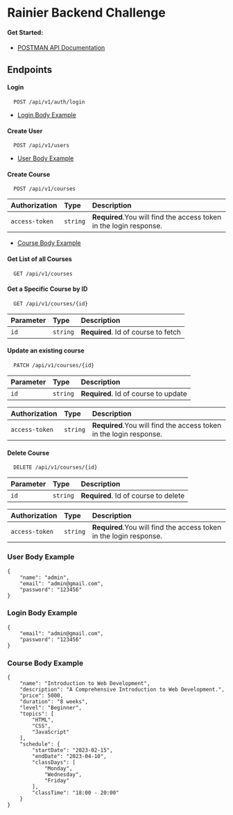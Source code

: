 # Rainier Backend Challenge

#### Get Started:

- [POSTMAN API Documentation](s://documenter.getpostman.com/view/21489763/2s9YkobfY3)

## Endpoints

#### Login

```
  POST /api/v1/auth/login
```

- [Login Body Example](#login-body-example)

#### Create User

```
  POST /api/v1/users
```

- [User Body Example](#user-body-example)

#### Create Course

```
  POST /api/v1/courses
```

| Authorization  | Type     | Description                                                        |
| :------------- | :------- | :----------------------------------------------------------------- |
| `access-token` | `string` | **Required**.You will find the access token in the login response. |

- [Course Body Example](#course-body-example)

#### Get List of all Courses

```
  GET /api/v1/courses
```

#### Get a Specific Course by ID

```
  GET /api/v1/courses/{id}
```

| Parameter | Type     | Description                         |
| :-------- | :------- | :---------------------------------- |
| `id`      | `string` | **Required**. Id of course to fetch |

#### Update an existing course

```
  PATCH /api/v1/courses/{id}
```

| Parameter | Type     | Description                          |
| :-------- | :------- | :----------------------------------- |
| `id`      | `string` | **Required**. Id of course to update |

| Authorization  | Type     | Description                                                        |
| :------------- | :------- | :----------------------------------------------------------------- |
| `access-token` | `string` | **Required**.You will find the access token in the login response. |

#### Delete Course

```
  DELETE /api/v1/courses/{id}
```

| Parameter | Type     | Description                          |
| :-------- | :------- | :----------------------------------- |
| `id`      | `string` | **Required**. Id of course to delete |

| Authorization  | Type     | Description                                                        |
| :------------- | :------- | :----------------------------------------------------------------- |
| `access-token` | `string` | **Required**.You will find the access token in the login response. |

### User Body Example

```
{
    "name": "admin",
    "email": "admin@gmail.com",
    "password": "123456"
}
```

### Login Body Example

```
{
    "email": "admin@gmail.com",
    "password": "123456"
}
```

### Course Body Example

```
{
    "name": "Introduction to Web Development",
    "description": "A Comprehensive Introduction to Web Development.",
    "price": 5000,
    "duration": "8 weeks",
    "level": "Beginner",
    "topics": [
        "HTML",
        "CSS",
        "JavaScript"
    ],
    "schedule": {
        "startDate": "2023-02-15",
        "endDate": "2023-04-10",
        "classDays": [
            "Monday",
            "Wednesday",
            "Friday"
        ],
        "classTime": "18:00 - 20:00"
    }
}
```
